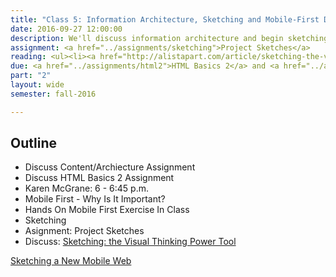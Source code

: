 ```yaml
---
title: "Class 5: Information Architecture, Sketching and Mobile-First Design"
date: 2016-09-27 12:00:00
description: We'll discuss information architecture and begin sketching.  We'll discuss why designing mobile-first is important.</a>
assignment: <a href="../assignments/sketching">Project Sketches</a>
reading: <ul><li><a href="http://alistapart.com/article/sketching-the-visual-thinking-power-tool">Sketching - the Visual Thinking Power Tool by Mike Rohde</a></li><li><a href="http://www.lukew.com/ff/entry.asp?933">Mobile First - Luke Wroblewski</a></li></ul>
due: <a href="../assignments/html2">HTML Basics 2</a> and <a href="../assignments/content">Content/Architecture</a>
part: "2"
layout: wide
semester: fall-2016

---
```


## Outline

* Discuss Content/Archiecture Assignment
* Discuss HTML Basics 2 Assignment
* Karen McGrane: 6 - 6:45 p.m.
* Mobile First - Why Is It Important?
* Hands On Mobile First Exercise In Class
* Sketching
* Asignment: Project Sketches
* Discuss:  [Sketching: the Visual Thinking Power Tool](http://alistapart.com/article/sketching-the-visual-thinking-power-tool)

<a href="http://www.smashingmagazine.com/2012/06/sketching-a-new-mobile-web/">Sketching a New Mobile Web</a>
